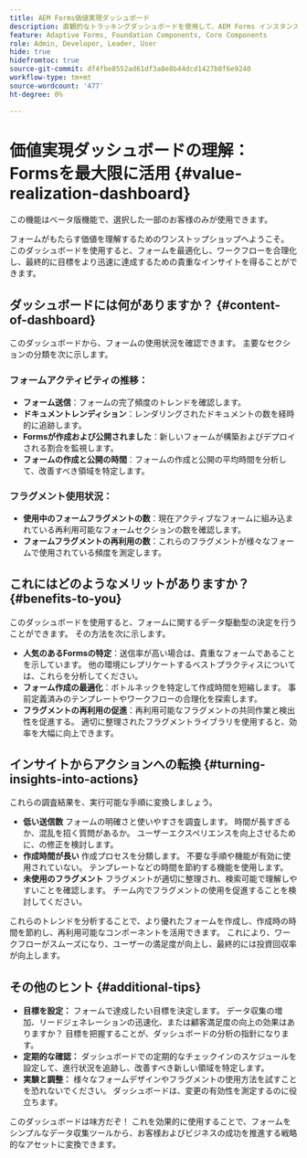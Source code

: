 ```yaml
---
title: AEM Forms価値実現ダッシュボード
description: 直観的なトラッキングダッシュボードを使用して、AEM Forms インスタンス上のフォーム送信を簡単に監視できます。
feature: Adaptive Forms, Foundation Components, Core Components
role: Admin, Developer, Leader, User
hide: true
hidefromtoc: true
source-git-commit: df4fbe8552ad61df3a8e8b44dcd1427b8f6e9240
workflow-type: tm+mt
source-wordcount: '477'
ht-degree: 0%

---
```



# 価値実現ダッシュボードの理解：Formsを最大限に活用 {#value-realization-dashboard}

<span class="preview"> この機能はベータ版機能で、選択した一部のお客様のみが使用できます。 </span>

フォームがもたらす価値を理解するためのワンストップショップへようこそ。 このダッシュボードを使用すると、フォームを最適化し、ワークフローを合理化し、最終的に目標をより迅速に達成するための貴重なインサイトを得ることができます。

## ダッシュボードには何がありますか？ {#content-of-dashboard}

このダッシュボードから、フォームの使用状況を確認できます。 主要なセクションの分類を次に示します。

### フォームアクティビティの推移：

* **フォーム送信**：フォームの完了頻度のトレンドを確認します。
* **ドキュメントレンディション**：レンダリングされたドキュメントの数を経時的に追跡します。
* **Formsが作成および公開されました**：新しいフォームが構築およびデプロイされる割合を監視します。
* **フォームの作成と公開の時間**：フォームの作成と公開の平均時間を分析して、改善すべき領域を特定します。

### フラグメント使用状況：

* **使用中のフォームフラグメントの数**：現在アクティブなフォームに組み込まれている再利用可能なフォームセクションの数を確認します。
* **フォームフラグメントの再利用の数**：これらのフラグメントが様々なフォームで使用されている頻度を測定します。


## これにはどのようなメリットがありますか？ {#benefits-to-you}

このダッシュボードを使用すると、フォームに関するデータ駆動型の決定を行うことができます。 その方法を次に示します。

* **人気のあるFormsの特定**：送信率が高い場合は、貴重なフォームであることを示しています。 他の環境にレプリケートするベストプラクティスについては、これらを分析してください。
* **フォーム作成の最適化**：ボトルネックを特定して作成時間を短縮します。 事前定義済みのテンプレートやワークフローの合理化を探索します。
* **フラグメントの再利用の促進**：再利用可能なフラグメントの共同作業と検出性を促進する。 適切に整理されたフラグメントライブラリを使用すると、効率を大幅に向上できます。


## インサイトからアクションへの転換 {#turning-insights-into-actions}

これらの調査結果を、実行可能な手順に変換しましょう。

* **低い送信数** フォームの明確さと使いやすさを調査します。 時間が長すぎるか、混乱を招く質問があるか。 ユーザーエクスペリエンスを向上させるために、の修正を検討します。
* **作成時間が長い** 作成プロセスを分類します。 不要な手順や機能が有効に使用されていない。 テンプレートなどの時間を節約する機能を使用します。
* **未使用のフラグメント** フラグメントが適切に整理され、検索可能で理解しやすいことを確認します。 チーム内でフラグメントの使用を促進することを検討してください。

これらのトレンドを分析することで、より優れたフォームを作成し、作成時の時間を節約し、再利用可能なコンポーネントを活用できます。 これにより、ワークフローがスムーズになり、ユーザーの満足度が向上し、最終的には投資回収率が向上します。

## その他のヒント {#additional-tips}

* **目標を設定：** フォームで達成したい目標を決定します。 データ収集の増加、リードジェネレーションの迅速化、または顧客満足度の向上の効果はありますか？ 目標を把握することが、ダッシュボードの分析の指針になります。
* **定期的な確認：** ダッシュボードでの定期的なチェックインのスケジュールを設定して、進行状況を追跡し、改善すべき新しい領域を特定します。
* **実験と調整：** 様々なフォームデザインやフラグメントの使用方法を試すことを恐れないでください。 ダッシュボードは、変更の有効性を測定するのに役立ちます。

このダッシュボードは味方だぞ！ これを効果的に使用することで、フォームをシンプルなデータ収集ツールから、お客様およびビジネスの成功を推進する戦略的なアセットに変換できます。
